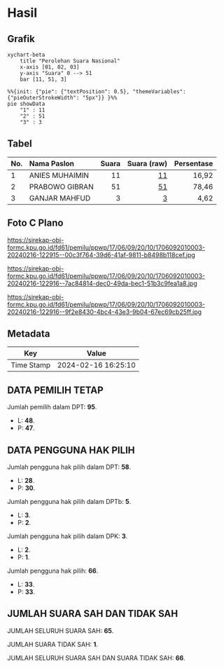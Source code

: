# Hasil

## Grafik

```mermaid
xychart-beta
    title "Perolehan Suara Nasional"
    x-axis [01, 02, 03]
    y-axis "Suara" 0 --> 51
    bar [11, 51, 3]
```

```mermaid
%%{init: {"pie": {"textPosition": 0.5}, "themeVariables": {"pieOuterStrokeWidth": "5px"}} }%%
pie showData
    "1" : 11
    "2" : 51
    "3" : 3
```

## Tabel

| No. | Nama Paslon    | Suara | Suara (raw) | Persentase |
|:--- |:-------------- | -----:| -----------:| ----------:|
| 1   | ANIES MUHAIMIN | 11    | [11][p-1]   | 16,92      |
| 2   | PRABOWO GIBRAN | 51    | [51][p-2]   | 78,46      |
| 3   | GANJAR MAHFUD  | 3     | [3][p-3]    | 4,62       |


[p-1]: https://github.com/gigit-pemilu/pemilu-2024/blob/main/pilpres/hitung-suara/sub/17-bengkulu/sub/06-muko-muko/sub/09-selagan-raya/sub/2010-talang-medan/sub/003-tps/sub/paslon-1.txt
[p-2]: https://github.com/gigit-pemilu/pemilu-2024/blob/main/pilpres/hitung-suara/sub/17-bengkulu/sub/06-muko-muko/sub/09-selagan-raya/sub/2010-talang-medan/sub/003-tps/sub/paslon-2.txt
[p-3]: https://github.com/gigit-pemilu/pemilu-2024/blob/main/pilpres/hitung-suara/sub/17-bengkulu/sub/06-muko-muko/sub/09-selagan-raya/sub/2010-talang-medan/sub/003-tps/sub/paslon-3.txt

## Foto C Plano

https://sirekap-obj-formc.kpu.go.id/fd61/pemilu/ppwp/17/06/09/20/10/1706092010003-20240216-122915--00c3f764-39d6-41af-9811-b8498b118cef.jpg

https://sirekap-obj-formc.kpu.go.id/fd61/pemilu/ppwp/17/06/09/20/10/1706092010003-20240216-122916--7ac84814-dec0-49da-bec1-51b3c9fea1a8.jpg

https://sirekap-obj-formc.kpu.go.id/fd61/pemilu/ppwp/17/06/09/20/10/1706092010003-20240216-122916--9f2e8430-4bc4-43e3-9b04-67ec69cb25ff.jpg


## Metadata

| Key        | Value               |
| ---------- | ------------------- |
| Time Stamp | 2024-02-16 16:25:10 |


## DATA PEMILIH TETAP

Jumlah pemilih dalam DPT: **95**.
 * L: **48**.
 * P: **47**.

## DATA PENGGUNA HAK PILIH

Jumlah pengguna hak pilih dalam DPT: **58**.
 * L: **28**.
 * P: **30**.

Jumlah pengguna hak pilih dalam DPTb: **5**.
 * L: **3**.
 * P: **2**.

Jumlah pengguna hak pilih dalam DPK: **3**.
 * L: **2**.
 * P: **1**.

Jumlah pengguna hak pilih: **66**.
 * L: **33**.
 * P: **33**.

## JUMLAH SUARA SAH DAN TIDAK SAH

JUMLAH SELURUH SUARA SAH: **65**.

JUMLAH SUARA TIDAK SAH: **1**.

JUMLAH SELURUH SUARA SAH DAN SUARA TIDAK SAH: **66**.


